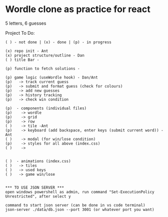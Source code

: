 # Wordle clone as practice for react

  5 letters, 6 guesses

  Project To Do:

    ( ) - not done | (x) - done | (p) - in progress
 
    (x) repo init - Ant
    (x) project structure/outline - Dan
    ( ) title Bar -

    (p) function to fetch solutions -

    (p) game logic (useWordle hook) - Dan/Ant 
    (p)   -> track current guess
    (p)   -> submit and format guess (check for colours)
    (p)   -> add new guesses
    (p)   -> history tracking
    (p)   -> check win condition

    (p)  - components (individual files)
    (p)    -> wordle
    (p)    -> grid
    (p)    -> row
    ( )    -> tile -Ant
    (p)    -> keyboard (add backspace, enter keys (submit current word)) -Ant
    ( )    -> modal (for win/lose condition)
    (p)    -> styles for all above (index.css)
    ( )    -> 


    ( )  - animations (index.css)
    ( )   -> tiles
    ( )   -> used keys
    ( )   -> game win/lose


    *** TO USE JSON SERVER ***
    open windows powershell as admin, run command "Set-ExecutionPolicy Unrestricted", after select y

    command to start json server (can be done in vs code terminal) 
    json-server ./data/db.json --port 3001 (or whatever port you want)
#